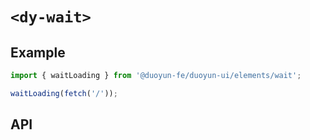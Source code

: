 # `<dy-wait>`

## Example

```ts
import { waitLoading } from '@duoyun-fe/duoyun-ui/elements/wait';

waitLoading(fetch('/'));
```

## API

<gbp-api src="/src/elements/wait.ts"></gbp-api>
